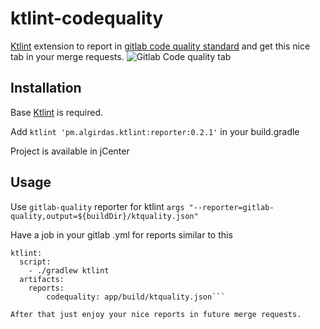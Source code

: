 # ktlint-codequality
[Ktlint](https://github.com/pinterest/ktlint) extension to report in [gitlab code quality standard](https://docs.gitlab.com/ee/user/project/merge_requests/code_quality.html) and get this nice tab in your merge requests.
![Gitlab Code quality tab](https://i.ibb.co/qnKnpCS/code-quality.jpg)

## Installation
Base [Ktlint](https://github.com/pinterest/ktlint) is required.

Add `ktlint 'pm.algirdas.ktlint:reporter:0.2.1'` in your build.gradle

Project is available in jCenter

## Usage
Use `gitlab-quality` reporter for ktlint `args "--reporter=gitlab-quality,output=${buildDir}/ktquality.json"`

Have a job in your gitlab .yml for reports similar to this
```
ktlint:
  script:
    - ./gradlew ktlint
  artifacts:
    reports:
        codequality: app/build/ktquality.json```

After that just enjoy your nice reports in future merge requests.